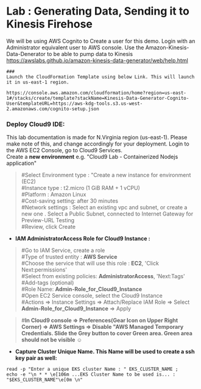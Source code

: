 # Lab : Generating Data, Sending it to Kinesis Firehose

We will be using AWS Cognito to Create a user for this demo. Login with an Administrator equivalent user to AWS console.
Use the Amazon-Kinesis-Data-Denerator to be able to pump data to Kinesis
https://awslabs.github.io/amazon-kinesis-data-generator/web/help.html

```
### 
Launch the CloudFormation Template using below Link. This will launch it in us-east-1 region.

https://console.aws.amazon.com/cloudformation/home?region=us-east-1#/stacks/create/template?stackName=Kinesis-Data-Generator-Cognito-User&templateURL=https://aws-kdg-tools.s3.us-west-2.amazonaws.com/cognito-setup.json

```





### Deploy Cloud9 IDE:
This lab documentation is made for N.Virginia region (us-east-1). Please make note of this, and change accordingly for your deployment.
Login to the AWS EC2 Console, go to Cloud9 Services. <br/>
Create a **new environment** e.g. "Cloud9 Lab - Containerized Nodejs application" <br/>
>#Select Environment type : "Create a new instance for environment (EC2)<br/>
>#Instance type : t2.micro (1 GiB RAM + 1 vCPU)  <br/>
>#Platform : Amazon Linux <br/>
>#Cost-saving setting: after 30 minutes <br/>
>#Network settings : Select an existing vpc and subnet, or create a new one . Select a Public Subnet, connected to Internet Gateway for Preview-URL Testing <br/>
>#Review, click Create <br/>

* **IAM AdministratorAccess Role for Cloud9 Instance :**
>#Go to IAM Service, create a role <br/>
>#Type of trusted entity : **AWS Service** <br/>
>#Choose the service that will use this role : **EC2**, 'Click Next:permissions' <br/>
>#Select from existing policies: **AdministratorAccess**, 'Next:Tags'  <br/>
>#Add-tags (optional) <br/>
>#Role Name: **Admin-Role_for_Cloud9_Instance** <br/>
>#Open EC2 Service console, select the Cloud9 Instance <br/>
>#Actions => Instance Settings => Attach/Replace IAM Role => Select **Admin-Role_for_Cloud9_Instance** => Apply<br/>

>#**In Cloud9 console => Preferences(Gear Icon on Upper Right Corner) => AWS Settings => Disable "AWS Managed Temporary Credentials. Slide the Grey button to cover Green area. Green area should not be visible** :relaxed:  <br/>


* **Capture Cluster Unique Name. This Name will be used to create a ssh key pair as well:**
```
read -p "Enter a unique EKS cluster Name : " EKS_CLUSTER_NAME ; 
echo -e "\n * * \e[106m ...EKS Cluster Name to be used is... : "$EKS_CLUSTER_NAME"\e[0m \n"

```
